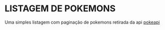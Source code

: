 # LISTAGEM DE POKEMONS

Uma simples listagem com paginação de pokemons retirada da api [pokeapi](https://pokeapi.co/)
